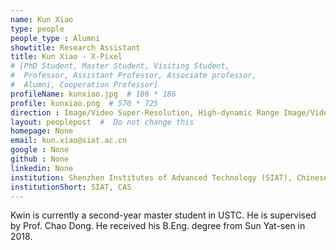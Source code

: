 ```yaml
---
name: Kun Xiao
type: people
people_type : Alumni
showtitle: Research Assistant
title: Kun Xiao - X-Pixel
# [PhD Student, Master Student, Visiting Student,
#  Professor, Assistant Professor, Associate professor,
#  Alumni, Cooperation Professor]
profileName: kunxiao.jpg  # 186 * 186
profile: kunxiao.png  # 570 * 725
direction : Image/Video Super-Resolution, High-dynamic Range Image/Video and Machine Learning
layout: peoplepost  #  Do not change this
homepage: None
email: kun.xiao@siat.ac.cn
google : None
github : None
linkedin: None
institution: Shenzhen Institutes of Advanced Technology (SIAT), Chinese Academy of Sciences (CAS)
institutionShort: SIAT, CAS
---
```

Kwin is currently a second-year master student in USTC. He is supervised  by Prof. Chao Dong. He received his B.Eng. degree from Sun Yat-sen  in 2018.